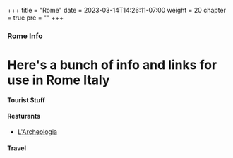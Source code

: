 +++
title = "Rome"
date = 2023-03-14T14:26:11-07:00
weight = 20
chapter = true
pre = "<b></b>"
+++

### Rome Info

# Here's a bunch of info and links for use in Rome Italy

#### Tourist Stuff

#### Resturants
- [L'Archeologia](http://www.larcheologia.it/en/)

#### Travel